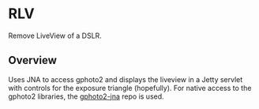 # RLV
Remove LiveView of a DSLR.

## Overview
Uses JNA to access gphoto2 and displays the liveview in a Jetty servlet with controls for the exposure triangle (hopefully).
For native access to the gphoto2 libraries, the [gphoto2-jna](https://github.com/mvmn/gphoto2-jna) repo is used. 
